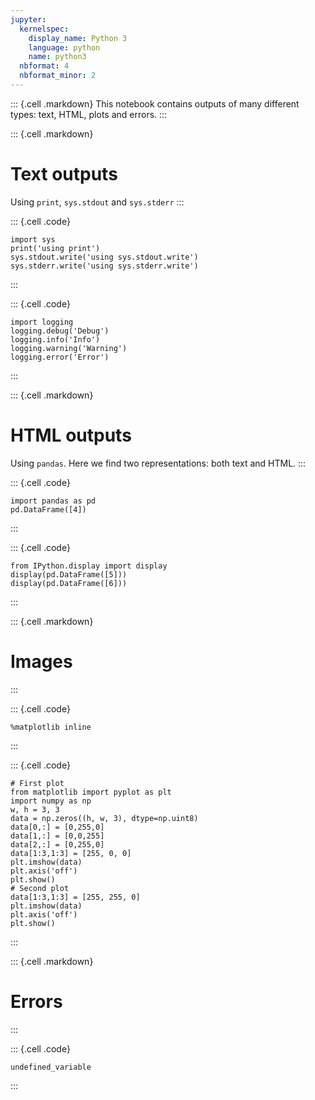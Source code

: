 ```yaml
---
jupyter:
  kernelspec:
    display_name: Python 3
    language: python
    name: python3
  nbformat: 4
  nbformat_minor: 2
---
```


::: {.cell .markdown}
This notebook contains outputs of many different types: text, HTML, plots and errors.
:::

::: {.cell .markdown}
# Text outputs

Using `print`, `sys.stdout` and `sys.stderr`
:::

::: {.cell .code}
``` {.python}
import sys
print('using print')
sys.stdout.write('using sys.stdout.write')
sys.stderr.write('using sys.stderr.write')
```
:::

::: {.cell .code}
``` {.python}
import logging
logging.debug('Debug')
logging.info('Info')
logging.warning('Warning')
logging.error('Error')
```
:::

::: {.cell .markdown}
# HTML outputs

Using `pandas`. Here we find two representations: both text and HTML.
:::

::: {.cell .code}
``` {.python}
import pandas as pd
pd.DataFrame([4])
```
:::

::: {.cell .code}
``` {.python}
from IPython.display import display
display(pd.DataFrame([5]))
display(pd.DataFrame([6]))
```
:::

::: {.cell .markdown}
# Images
:::

::: {.cell .code}
``` {.python}
%matplotlib inline
```
:::

::: {.cell .code}
``` {.python}
# First plot
from matplotlib import pyplot as plt
import numpy as np
w, h = 3, 3
data = np.zeros((h, w, 3), dtype=np.uint8)
data[0,:] = [0,255,0]
data[1,:] = [0,0,255]
data[2,:] = [0,255,0]
data[1:3,1:3] = [255, 0, 0]
plt.imshow(data)
plt.axis('off')
plt.show()
# Second plot
data[1:3,1:3] = [255, 255, 0]
plt.imshow(data)
plt.axis('off')
plt.show()
```
:::

::: {.cell .markdown}
# Errors
:::

::: {.cell .code}
``` {.python}
undefined_variable
```
:::
